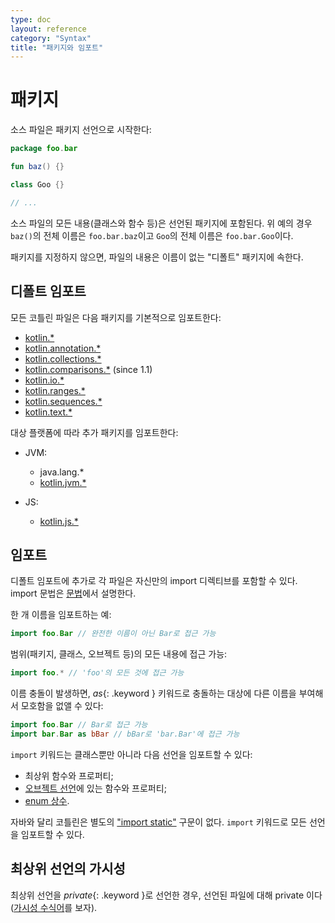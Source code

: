 ```yaml
---
type: doc
layout: reference
category: "Syntax"
title: "패키지와 임포트"
---
```


# 패키지

소스 파일은 패키지 선언으로 시작한다:

``` kotlin
package foo.bar

fun baz() {}

class Goo {}

// ...
```

소스 파일의 모든 내용(클래스와 함수 등)은 선언된 패키지에 포함된다.
위 예의 경우 `baz()`의 전체 이름은 `foo.bar.baz`이고 `Goo`의 전체 이름은 `foo.bar.Goo`이다.

패키지를 지정하지 않으면, 파일의 내용은 이름이 없는 "디폴트" 패키지에 속한다.

## 디폴트 임포트

모든 코틀린 파일은 다음 패키지를 기본적으로 임포트한다:

- [kotlin.*](/api/latest/jvm/stdlib/kotlin/index.html)
- [kotlin.annotation.*](/api/latest/jvm/stdlib/kotlin.annotation/index.html)
- [kotlin.collections.*](/api/latest/jvm/stdlib/kotlin.collections/index.html)
- [kotlin.comparisons.*](/api/latest/jvm/stdlib/kotlin.comparisons/index.html)  (since 1.1)
- [kotlin.io.*](/api/latest/jvm/stdlib/kotlin.io/index.html)
- [kotlin.ranges.*](/api/latest/jvm/stdlib/kotlin.ranges/index.html)
- [kotlin.sequences.*](/api/latest/jvm/stdlib/kotlin.sequences/index.html)
- [kotlin.text.*](/api/latest/jvm/stdlib/kotlin.text/index.html)

대상 플랫폼에 따라 추가 패키지를 임포트한다:

- JVM:
  - java.lang.*
  - [kotlin.jvm.*](/api/latest/jvm/stdlib/kotlin.jvm/index.html)

- JS:    
  - [kotlin.js.*](/api/latest/jvm/stdlib/kotlin.js/index.html)

## 임포트

디폴트 임포트에 추가로 각 파일은 자신만의 import 디렉티브를 포함할 수 있다.
import 문법은 [문법](grammar.html#import)에서 설명한다.

한 개 이름을 임포트하는 예:

``` kotlin
import foo.Bar // 완전한 이름이 아닌 Bar로 접근 가능
```

범위(패키지, 클래스, 오브젝트 등)의 모든 내용에 접근 가능:

``` kotlin
import foo.* // 'foo'의 모든 것에 접근 가능
```

이름 충돌이 발생하면, *as*{: .keyword } 키워드로 충돌하는 대상에 다른 이름을 부여해서 모호함을 없앨 수 있다:

``` kotlin
import foo.Bar // Bar로 접근 가능
import bar.Bar as bBar // bBar로 'bar.Bar'에 접근 가능
```

`import` 키워드는 클래스뿐만 아니라 다음 선언을 임포트할 수 있다:

  * 최상위 함수와 프로퍼티;
  * [오브젝트 선언](object-declarations.html#object-declarations)에 있는 함수와 프로퍼티;
  * [enum 상수](enum-classes.html).

자바와 달리 코틀린은 별도의 ["import static"](https://docs.oracle.com/javase/8/docs/technotes/guides/language/static-import.html) 구문이 없다.
`import` 키워드로 모든 선언을 임포트할 수 있다.

## 최상위 선언의 가시성

최상위 선언을 *private*{: .keyword }로 선언한 경우, 선언된 파일에 대해 private 이다([가시성 수식어](visibility-modifiers.html)를 보자).
